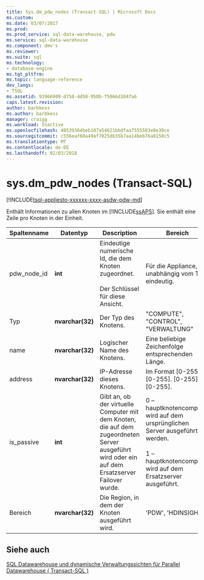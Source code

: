 ```yaml
---
title: Sys.dm_pdw_nodes (Transact-SQL) | Microsoft Docs
ms.custom: 
ms.date: 03/07/2017
ms.prod: 
ms.prod_service: sql-data-warehouse, pdw
ms.service: sql-data-warehouse
ms.component: dmv's
ms.reviewer: 
ms.suite: sql
ms.technology:
- database-engine
ms.tgt_pltfrm: 
ms.topic: language-reference
dev_langs:
- TSQL
ms.assetid: 93966909-d758-4d50-950b-f5066d104fa6
caps.latest.revision: 
author: barbkess
ms.author: barbkess
manager: craigg
ms.workload: Inactive
ms.openlocfilehash: 48539364beb107a54621bbdfaa7555583e0e30ce
ms.sourcegitcommit: c556eaf60a49af7025db35b7aa14beb76a8158c5
ms.translationtype: MT
ms.contentlocale: de-DE
ms.lasthandoff: 02/03/2018
---
```

# <a name="sysdmpdwnodes-transact-sql"></a>sys.dm_pdw_nodes (Transact-SQL)
[!INCLUDE[tsql-appliesto-xxxxxx-xxxx-asdw-pdw-md](../../includes/tsql-appliesto-xxxxxx-xxxx-asdw-pdw-md.md)]

  Enthält Informationen zu allen Knoten im [!INCLUDE[ssAPS](../../includes/ssaps-md.md)]. Sie enthält eine Zeile pro Knoten in der Einheit.  
  
|Spaltenname|Datentyp|Description|Bereich|  
|-----------------|---------------|-----------------|-----------|  
|pdw_node_id|**int**|Eindeutige numerische Id, die dem Knoten zugeordnet.<br /><br /> Der Schlüssel für diese Ansicht.|Für die Appliance, unabhängig vom Typ eindeutig.|  
|Typ|**nvarchar(32)**|Der Typ des Knotens.|"COMPUTE", "CONTROL", "VERWALTUNG"|  
|name|**nvarchar(32)**|Logischer Name des Knotens.|Eine beliebige Zeichenfolge entsprechenden Länge.|  
|address|**nvarchar(32)**|IP-Adresse dieses Knotens.|Im Format [0-255]. [0-255]. [0-255]. [0-255].|  
|is_passive|**int**|Gibt an, ob der virtuelle Computer mit dem Knoten, die auf dem zugeordneten Server ausgeführt wird oder ein auf dem Ersatzserver Failover wurde.|0 – hauptknotencomputer wird auf dem ursprünglichen Server ausgeführt werden.<br /><br /> 1 – hauptknotencomputer wird auf dem Ersatzserver ausgeführt.|  
|Bereich|**nvarchar(32)**|Die Region, in dem der Knoten ausgeführt wird.|'PDW', 'HDINSIGHT'|  
  
## <a name="see-also"></a>Siehe auch  
 [SQL Datawarehouse und dynamische Verwaltungssichten für Parallel Datawarehouse &#40; Transact-SQL &#41;](../../relational-databases/system-dynamic-management-views/sql-and-parallel-data-warehouse-dynamic-management-views.md)  
  
  
